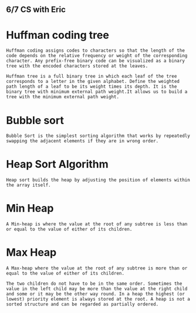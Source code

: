 ## 6/7 CS with Eric
# Huffman coding tree
`Huffman coding assigns codes to characters so that the length of the code depends on the relative frequency or weight of the corresponding character. Any prefix-free binary code can be visualized as a binary tree with the encoded characters stored at the leaves.`

`Huffman tree is a full binary tree in which each leaf of the tree corresponds to a letter in the given alphabet. Define the weighted path length of a leaf to be its weight times its depth. It is the binary tree with minimum external path weight.It allows us to build a tree with the minimum external path weight.`

# Bubble sort
`Bubble Sort is the simplest sorting algorithm that works by repeatedly swapping the adjacent elements if they are in wrong order.`

# Heap Sort Algorithm
`Heap sort builds the heap by adjusting the position of elements within the array itself.`
# Min Heap
`A Min-heap is where the value at the root of any subtree is less than or equal to the value of either of its children.`
# Max Heap
`A Max-heap where the value at the root of any subtree is more than or equal to the value of either of its children.`

`The two children do not have to be in the same order. Sometimes the value in the left child may be more than the value at the right child and some or it may be the other way round. In a heap the highest (or lowest) priority element is always stored at the root. A heap is not a sorted structure and can be regarded as partially ordered.`

